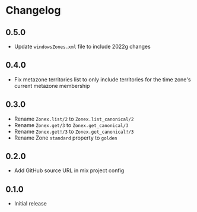 # Changelog

## 0.5.0

- Update `windowsZones.xml` file to include 2022g changes

## 0.4.0

- Fix metazone territories list to only include territories
  for the time zone's current metazone membership

## 0.3.0

- Rename `Zonex.list/2` to `Zonex.list_canonical/2`
- Rename `Zonex.get/3` to `Zonex.get_canonical/3`
- Rename `Zonex.get!/3` to `Zonex.get_canonical!/3`
- Rename Zone `standard` property to `golden`

## 0.2.0

- Add GitHub source URL in mix project config

## 0.1.0

- Initial release
